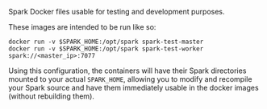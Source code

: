 Spark Docker files usable for testing and development purposes.

These images are intended to be run like so:

	docker run -v $SPARK_HOME:/opt/spark spark-test-master
	docker run -v $SPARK_HOME:/opt/spark spark-test-worker spark://<master_ip>:7077

Using this configuration, the containers will have their Spark directories
mounted to your actual `SPARK_HOME`, allowing you to modify and recompile
your Spark source and have them immediately usable in the docker images
(without rebuilding them).
